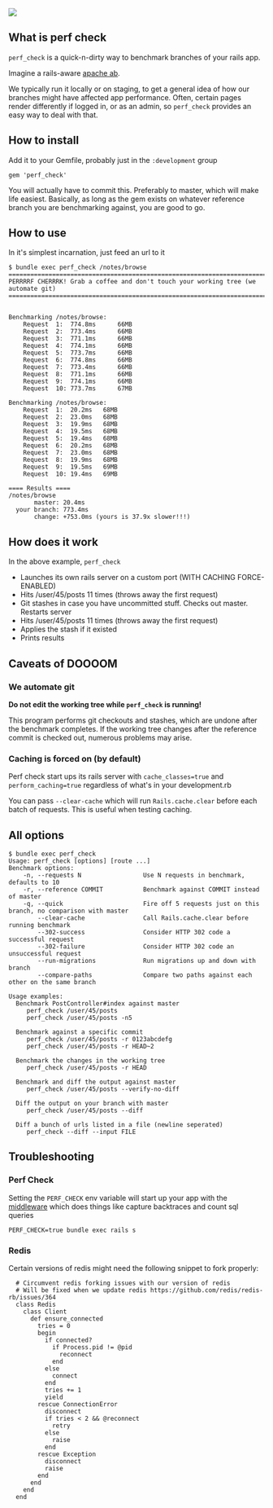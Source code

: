 ![](https://api.travis-ci.org/rubytune/perf_check.svg)
## What is perf check

`perf_check` is a quick-n-dirty way to benchmark branches of your rails app.

Imagine a rails-aware [apache ab](http://httpd.apache.org/docs/2.2/programs/ab.html).

We typically run it locally or on staging, to get a general idea of how our branches might have affected app performance. Often, certain pages render differently if logged in, or as an admin, so `perf_check` provides an easy way to deal with that.

## How to install

Add it to your Gemfile, probably just in the `:development` group

```
gem 'perf_check'
```

You will actually have to commit this. Preferably to master, which will make life easiest. Basically, as long as the gem exists on whatever reference branch you are benchmarking against, you are good to go.

## How to use

In it's simplest incarnation, just feed an url to it

```
$ bundle exec perf_check /notes/browse
=============================================================================
PERRRRF CHERRRK! Grab a coffee and don't touch your working tree (we automate git)
=============================================================================


Benchmarking /notes/browse:
	Request  1:  774.8ms	  66MB
	Request  2:  773.4ms	  66MB
	Request  3:  771.1ms	  66MB
	Request  4:  774.1ms	  66MB
	Request  5:  773.7ms	  66MB
	Request  6:  774.8ms	  66MB
	Request  7:  773.4ms	  66MB
	Request  8:  771.1ms	  66MB
	Request  9:  774.1ms	  66MB
	Request  10: 773.7ms	  67MB

Benchmarking /notes/browse:
	Request  1:  20.2ms	  68MB
	Request  2:  23.0ms	  68MB
	Request  3:  19.9ms	  68MB
	Request  4:  19.5ms	  68MB
	Request  5:  19.4ms	  68MB
	Request  6:  20.2ms	  68MB
	Request  7:  23.0ms	  68MB
	Request  8:  19.9ms	  68MB
	Request  9:  19.5ms	  69MB
	Request  10: 19.4ms	  69MB

==== Results ====
/notes/browse
       master: 20.4ms
  your branch: 773.4ms
       change: +753.0ms (yours is 37.9x slower!!!)
```

## How does it work

In the above example, `perf_check`

* Launches its own rails server on a custom port (WITH CACHING FORCE-ENABLED)
* Hits /user/45/posts 11 times (throws away the first request)
* Git stashes in case you have uncommitted stuff. Checks out master. Restarts server
* Hits /user/45/posts 11 times (throws away the first request)
* Applies the stash if it existed
* Prints results

## Caveats of DOOOOM

### We automate git

**Do not edit the working tree while `perf_check` is running!**

This program performs git checkouts and stashes, which are undone after the benchmark completes. If the working tree changes after the reference commit is checked out, numerous problems may arise.

### Caching is forced on (by default)

Perf check start ups its rails server with `cache_classes=true` and `perform_caching=true` regardless of what's in your development.rb

You can pass `--clear-cache` which will run `Rails.cache.clear` before each batch of requests. This is useful when testing caching.

## All options
```
$ bundle exec perf_check
Usage: perf_check [options] [route ...]
Benchmark options:
    -n, --requests N                 Use N requests in benchmark, defaults to 10
    -r, --reference COMMIT           Benchmark against COMMIT instead of master
    -q, --quick                      Fire off 5 requests just on this branch, no comparison with master
        --clear-cache                Call Rails.cache.clear before running benchmark
        --302-success                Consider HTTP 302 code a successful request
        --302-failure                Consider HTTP 302 code an unsuccessful request
        --run-migrations             Run migrations up and down with branch
        --compare-paths              Compare two paths against each other on the same branch

Usage examples:
  Benchmark PostController#index against master
     perf_check /user/45/posts
     perf_check /user/45/posts -n5

  Benchmark against a specific commit
     perf_check /user/45/posts -r 0123abcdefg
     perf_check /user/45/posts -r HEAD~2

  Benchmark the changes in the working tree
     perf_check /user/45/posts -r HEAD

  Benchmark and diff the output against master
     perf_check /user/45/posts --verify-no-diff

  Diff the output on your branch with master
     perf_check /user/45/posts --diff

  Diff a bunch of urls listed in a file (newline seperated)
     perf_check --diff --input FILE
```

## Troubleshooting


### Perf Check

Setting the `PERF_CHECK` env variable will start up your app with the [middleware](https://github.com/rubytune/perf_check/blob/master/lib/perf_check/middleware.rb) which does things like capture backtraces and count sql queries

```
PERF_CHECK=true bundle exec rails s
```

### Redis

Certain versions of redis might need the following snippet to fork properly:

```
  # Circumvent redis forking issues with our version of redis
  # Will be fixed when we update redis https://github.com/redis/redis-rb/issues/364
  class Redis
    class Client
      def ensure_connected
        tries = 0
        begin
          if connected?
            if Process.pid != @pid
              reconnect
            end
          else
            connect
          end
          tries += 1
          yield
        rescue ConnectionError
          disconnect
          if tries < 2 && @reconnect
            retry
          else
            raise
          end
        rescue Exception
          disconnect
          raise
        end
      end
    end
  end
  ```
